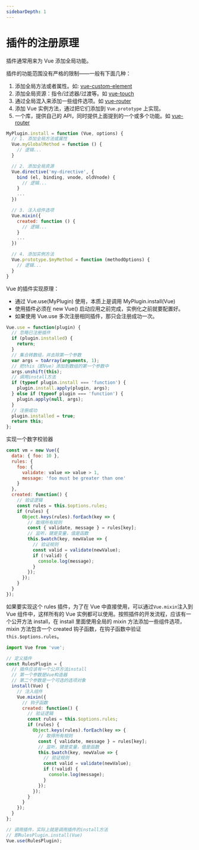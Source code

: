 ```yaml
---
sidebarDepth: 1
---
```


# 插件的注册原理

插件通常用来为 Vue 添加全局功能。

插件的功能范围没有严格的限制——一般有下面几种：

1. 添加全局方法或者属性。如: [vue-custom-element](https://github.com/karol-f/vue-custom-element)
2. 添加全局资源：指令/过滤器/过渡等。如 [vue-touch](https://github.com/vuejs/vue-touch)
3. 通过全局混入来添加一些组件选项。如 [vue-router](https://github.com/vuejs/vue-router)
4. 添加 Vue 实例方法，通过把它们添加到 `Vue.prototype` 上实现。
5. 一个库，提供自己的 API，同时提供上面提到的一个或多个功能。如 [vue-router](https://github.com/vuejs/vue-router)

```js
MyPlugin.install = function (Vue, options) {
  // 1. 添加全局方法或属性
  Vue.myGlobalMethod = function () {
    // 逻辑...
  }

  // 2. 添加全局资源
  Vue.directive('my-directive', {
    bind (el, binding, vnode, oldVnode) {
      // 逻辑...
    }
    ...
  })

  // 3. 注入组件选项
  Vue.mixin({
    created: function () {
      // 逻辑...
    }
    ...
  })

  // 4. 添加实例方法
  Vue.prototype.$myMethod = function (methodOptions) {
    // 逻辑...
  }
}
```

Vue 的插件实现原理：

- 通过 Vue.use(MyPlugin) 使用，本质上是调用 MyPlugin.install(Vue)
- 使用插件必须在 new Vue() 启动应用之前完成，实例化之前就要配置好。
- 如果使用 Vue.use 多次注册相同插件，那只会注册成功一次。

```js
Vue.use = function(plugin) {
  // 忽略已注册插件
  if (plugin.installed) {
    return;
  }
  // 集合转数组，并去除第一个参数
  var args = toArray(arguments, 1);
  // 把this（即Vue）添加到数组的第一个参数中
  args.unshift(this);
  // 调用install方法
  if (typeof plugin.install === 'function') {
    plugin.install.apply(plugin, args);
  } else if (typeof plugin === 'function') {
    plugin.apply(null, args);
  }
  // 注册成功
  plugin.installed = true;
  return this;
};
```

实现一个数字校验器

```js
const vm = new Vue({
  data: { foo: 10 },
  rules: {
    foo: {
      validate: value => value > 1,
      message: 'foo must be greater than one'
    }
  },
  created: function() {
    // 验证逻辑
    const rules = this.$options.rules;
    if (rules) {
      Object.keys(rules).forEach(key => {
        // 取得所有规则
        const { validate, message } = rules[key];
        // 监听，键是变量，值是函数
        this.$watch(key, newValue => {
          // 验证规则
          const valid = validate(newValue);
          if (!valid) {
            console.log(message);
          }
        });
      });
    }
  }
});
```

如果要实现这个 rules 插件，为了在 Vue 中直接使用，可以通过`Vue.mixin`注入到 Vue 组件中，这样所有的 Vue 实例都可以使用。按照插件的开发流程，应该有一个公开方法 install，在 install 里面使用全局的 mixin 方法添加一些组件选项，mixin 方法包含一个 created 钩子函数，在钩子函数中验证`this.$options.rules`。

```js
import Vue from 'vue';

// 定义插件
const RulesPlugin = {
  // 插件应该有一个公开方法install
  // 第一个参数是Vue构造器
  // 第二个参数是一个可选的选项对象
  install(Vue) {
    // 注入组件
    Vue.mixin({
      // 钩子函数
      created: function() {
        // 验证逻辑
        const rules = this.$options.rules;
        if (rules) {
          Object.keys(rules).forEach(key => {
            // 取得所有规则
            const { validate, message } = rules[key];
            // 监听，键是变量，值是函数
            this.$watch(key, newValue => {
              // 验证规则
              const valid = validate(newValue);
              if (!valid) {
                console.log(message);
              }
            });
          });
        }
      }
    });
  }
};

// 调用插件，实际上就是调用插件的install方法
// 即RulesPlugin.install(Vue)
Vue.use(RulesPlugin);
```
